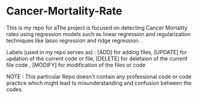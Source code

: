 # Cancer-Mortality-Rate

This is my repo for aThe project is focused on detecting Cancer Mortality rates using regression models such as linear regression and regularization techniques like lasso regression and ridge regression.
.

Labels (used in my repo serves as) : [ADD] for adding files, [UPDATE] for updation of the current code or file, [DELETE] for deletaion of the current file code , [MODIFY] for modification of the files or code

NOTE : This particular Repo doesn't contain any professional code or code practice which might lead to misunderstanding and confusion between the codes.
